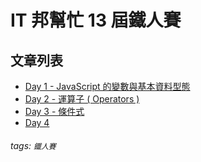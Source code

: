 # IT 邦幫忙 13 屆鐵人賽

文章列表
---
- [Day 1 - JavaScript 的變數與基本資料型態](https://hackmd.io/gYwihVogTHGHZvqQsC0MGA?view)
- [Day 2 - 運算子 ( Operators )](https://hackmd.io/h2-rmKL_TDO77ayAfSgGLg)
- [Day 3 - 條件式](https://ithelp.ithome.com.tw/articles/10259979)
- [Day 4]()


###### tags: `鐵人賽`
